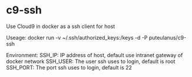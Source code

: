 # c9-ssh
Use Cloud9 in docker as a ssh client for host

Useage: docker run -v ~/.ssh/authorized_keys:/keys -d -P  puteulanus/c9-ssh

Environment:
SSH_IP: IP address of host, default use intranet gateway of docker network
SSH_USER: The user ssh uses to login, default is root
SSH_PORT: The port ssh uses to login, default is 22
